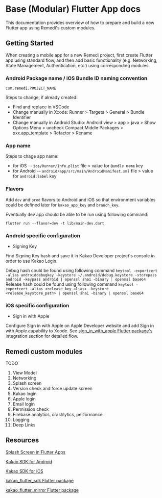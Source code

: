 # Base (Modular) Flutter App docs

This documentation provides overview of how to prepare and build a new Flutter app using Remedi's custom modules.

## Getting Started

When creating a mobile app for a new Remedi project, first create Flutter app using standard flow, and then add basic functionality (e.g. Networking, State Management, Authentication, etc.) using corresponding modules.

### Android Package name / iOS Bundle ID naming convention

`com.remedi.PROJECT_NAME`

Steps to change, if already created:

- Find and replace in VSCode
- Change manually in Xcode: Runner > Targets > General > Bundle Identifier
- Change manually in Android Studio: Android view > app > java > Show Options Menu > uncheck Compact Middle Packages > xxx.app_template > Refactor > Rename

### App name

Steps to chage app name:

- for iOS -- `ios/Runner/Info.plist` file > value for `Bundle name` key
- for Android -- `android/app/src/main/AndroidManifest.xml` file > value for `android:label` key

### Flavors

Add `dev` and `prod` flavors to Android and iOS so that environment variables could be defined later for `kakao_app_key` and `branch_key`.

Eventually dev app should be able to be run using following command:

```
flutter run --flavor=dev -t lib/main-dev.dart
```

### Android specific configuration

- Signing Key

Find Signing Key hash and save it in Kakao Developer project's console in order to use Kakao Login.

Debug hash could be found using following command `keytool -exportcert -alias androiddebugkey -keystore ~/.android/debug.keystore -storepass android -keypass android | openssl sha1 -binary | openssl base64`
Release hash could be found using following command `keytool -exportcert -alias <release_key_alias> -keystore <release_keystore_path> | openssl sha1 -binary | openssl base64`

### iOS specific configuration

- Sign in with Apple

Configure Sign in with Apple on Apple Developer website and add Sign in with Apple capability to Xcode. See [sign_in_with_apple Flutter package's](https://pub.dev/packages/sign_in_with_apple) Integration section for detailed flow.

## Remedi custom modules

TODO

1. View Model
2. Networking
3. Splash screen
4. Version check and force update screen
5. Kakao login
6. Apple login
7. Email login
8. Permission check
9. Firebase analytics, crashlytics, performance
10. Logging
11. Deep Links

## Resources

[Splash Screen in Flutter Apps](https://flutter.dev/docs/development/ui/advanced/splash-screen)

[Kakao SDK for Android](https://developers.kakao.com/docs/latest/en/getting-started/sdk-android)

[Kakao SDK for iOS](https://developers.kakao.com/docs/latest/en/getting-started/sdk-ios)

[kakao_flutter_sdk Flutter package](https://pub.dev/packages/kakao_flutter_sdk)

[kakao_flutter_mirror Flutter package](https://pub.dev/packages/kakao_flutter_mirror)
